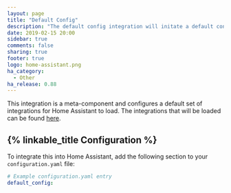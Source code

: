 ```yaml
---
layout: page
title: "Default Config"
description: "The default config integration will initate a default configuration for Home Assistant."
date: 2019-02-15 20:00
sidebar: true
comments: false
sharing: true
footer: true
logo: home-assistant.png
ha_category:
  - Other
ha_release: 0.88
---
```


This integration is a meta-component and configures a default set of integrations for Home Assistant to load. The integrations that will be loaded can be found [here](https://github.com/home-assistant/home-assistant/blob/dev/homeassistant/components/default_config/manifest.json).

## {% linkable_title Configuration %}

To integrate this into Home Assistant, add the following section to your `configuration.yaml` file:

```yaml
# Example configuration.yaml entry
default_config:
```


